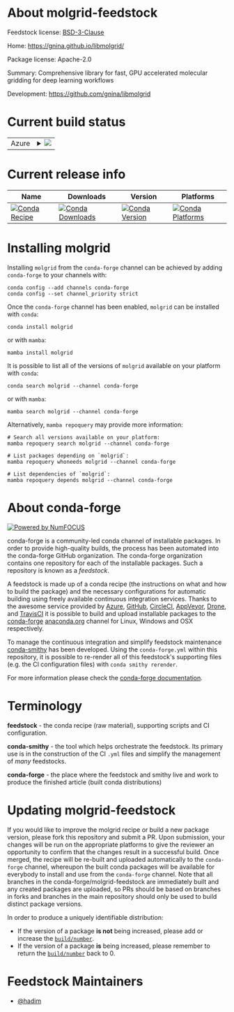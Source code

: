About molgrid-feedstock
=======================

Feedstock license: [BSD-3-Clause](https://github.com/conda-forge/molgrid-feedstock/blob/main/LICENSE.txt)

Home: https://gnina.github.io/libmolgrid/

Package license: Apache-2.0

Summary: Comprehensive library for fast, GPU accelerated molecular gridding for deep learning workflows

Development: https://github.com/gnina/libmolgrid

Current build status
====================


<table>
    
  <tr>
    <td>Azure</td>
    <td>
      <details>
        <summary>
          <a href="https://dev.azure.com/conda-forge/feedstock-builds/_build/latest?definitionId=17785&branchName=main">
            <img src="https://dev.azure.com/conda-forge/feedstock-builds/_apis/build/status/molgrid-feedstock?branchName=main">
          </a>
        </summary>
        <table>
          <thead><tr><th>Variant</th><th>Status</th></tr></thead>
          <tbody><tr>
              <td>linux_64_c_stdlib_version2.17cuda_compilernvcccuda_compiler_version11.2cxx_compiler_version10numpy1.22python3.10.____cpython</td>
              <td>
                <a href="https://dev.azure.com/conda-forge/feedstock-builds/_build/latest?definitionId=17785&branchName=main">
                  <img src="https://dev.azure.com/conda-forge/feedstock-builds/_apis/build/status/molgrid-feedstock?branchName=main&jobName=linux&configuration=linux%20linux_64_c_stdlib_version2.17cuda_compilernvcccuda_compiler_version11.2cxx_compiler_version10numpy1.22python3.10.____cpython" alt="variant">
                </a>
              </td>
            </tr><tr>
              <td>linux_64_c_stdlib_version2.17cuda_compilernvcccuda_compiler_version11.2cxx_compiler_version10numpy1.22python3.8.____cpython</td>
              <td>
                <a href="https://dev.azure.com/conda-forge/feedstock-builds/_build/latest?definitionId=17785&branchName=main">
                  <img src="https://dev.azure.com/conda-forge/feedstock-builds/_apis/build/status/molgrid-feedstock?branchName=main&jobName=linux&configuration=linux%20linux_64_c_stdlib_version2.17cuda_compilernvcccuda_compiler_version11.2cxx_compiler_version10numpy1.22python3.8.____cpython" alt="variant">
                </a>
              </td>
            </tr><tr>
              <td>linux_64_c_stdlib_version2.17cuda_compilernvcccuda_compiler_version11.2cxx_compiler_version10numpy1.22python3.9.____cpython</td>
              <td>
                <a href="https://dev.azure.com/conda-forge/feedstock-builds/_build/latest?definitionId=17785&branchName=main">
                  <img src="https://dev.azure.com/conda-forge/feedstock-builds/_apis/build/status/molgrid-feedstock?branchName=main&jobName=linux&configuration=linux%20linux_64_c_stdlib_version2.17cuda_compilernvcccuda_compiler_version11.2cxx_compiler_version10numpy1.22python3.9.____cpython" alt="variant">
                </a>
              </td>
            </tr><tr>
              <td>linux_64_c_stdlib_version2.17cuda_compilernvcccuda_compiler_version11.2cxx_compiler_version10numpy1.23python3.11.____cpython</td>
              <td>
                <a href="https://dev.azure.com/conda-forge/feedstock-builds/_build/latest?definitionId=17785&branchName=main">
                  <img src="https://dev.azure.com/conda-forge/feedstock-builds/_apis/build/status/molgrid-feedstock?branchName=main&jobName=linux&configuration=linux%20linux_64_c_stdlib_version2.17cuda_compilernvcccuda_compiler_version11.2cxx_compiler_version10numpy1.23python3.11.____cpython" alt="variant">
                </a>
              </td>
            </tr><tr>
              <td>linux_64_c_stdlib_version2.17cuda_compilernvcccuda_compiler_version11.8cxx_compiler_version11numpy1.22python3.10.____cpython</td>
              <td>
                <a href="https://dev.azure.com/conda-forge/feedstock-builds/_build/latest?definitionId=17785&branchName=main">
                  <img src="https://dev.azure.com/conda-forge/feedstock-builds/_apis/build/status/molgrid-feedstock?branchName=main&jobName=linux&configuration=linux%20linux_64_c_stdlib_version2.17cuda_compilernvcccuda_compiler_version11.8cxx_compiler_version11numpy1.22python3.10.____cpython" alt="variant">
                </a>
              </td>
            </tr><tr>
              <td>linux_64_c_stdlib_version2.17cuda_compilernvcccuda_compiler_version11.8cxx_compiler_version11numpy1.22python3.8.____cpython</td>
              <td>
                <a href="https://dev.azure.com/conda-forge/feedstock-builds/_build/latest?definitionId=17785&branchName=main">
                  <img src="https://dev.azure.com/conda-forge/feedstock-builds/_apis/build/status/molgrid-feedstock?branchName=main&jobName=linux&configuration=linux%20linux_64_c_stdlib_version2.17cuda_compilernvcccuda_compiler_version11.8cxx_compiler_version11numpy1.22python3.8.____cpython" alt="variant">
                </a>
              </td>
            </tr><tr>
              <td>linux_64_c_stdlib_version2.17cuda_compilernvcccuda_compiler_version11.8cxx_compiler_version11numpy1.22python3.9.____cpython</td>
              <td>
                <a href="https://dev.azure.com/conda-forge/feedstock-builds/_build/latest?definitionId=17785&branchName=main">
                  <img src="https://dev.azure.com/conda-forge/feedstock-builds/_apis/build/status/molgrid-feedstock?branchName=main&jobName=linux&configuration=linux%20linux_64_c_stdlib_version2.17cuda_compilernvcccuda_compiler_version11.8cxx_compiler_version11numpy1.22python3.9.____cpython" alt="variant">
                </a>
              </td>
            </tr><tr>
              <td>linux_64_c_stdlib_version2.17cuda_compilernvcccuda_compiler_version11.8cxx_compiler_version11numpy1.23python3.11.____cpython</td>
              <td>
                <a href="https://dev.azure.com/conda-forge/feedstock-builds/_build/latest?definitionId=17785&branchName=main">
                  <img src="https://dev.azure.com/conda-forge/feedstock-builds/_apis/build/status/molgrid-feedstock?branchName=main&jobName=linux&configuration=linux%20linux_64_c_stdlib_version2.17cuda_compilernvcccuda_compiler_version11.8cxx_compiler_version11numpy1.23python3.11.____cpython" alt="variant">
                </a>
              </td>
            </tr>
          </tbody>
        </table>
      </details>
    </td>
  </tr>
</table>

Current release info
====================

| Name | Downloads | Version | Platforms |
| --- | --- | --- | --- |
| [![Conda Recipe](https://img.shields.io/badge/recipe-molgrid-green.svg)](https://anaconda.org/conda-forge/molgrid) | [![Conda Downloads](https://img.shields.io/conda/dn/conda-forge/molgrid.svg)](https://anaconda.org/conda-forge/molgrid) | [![Conda Version](https://img.shields.io/conda/vn/conda-forge/molgrid.svg)](https://anaconda.org/conda-forge/molgrid) | [![Conda Platforms](https://img.shields.io/conda/pn/conda-forge/molgrid.svg)](https://anaconda.org/conda-forge/molgrid) |

Installing molgrid
==================

Installing `molgrid` from the `conda-forge` channel can be achieved by adding `conda-forge` to your channels with:

```
conda config --add channels conda-forge
conda config --set channel_priority strict
```

Once the `conda-forge` channel has been enabled, `molgrid` can be installed with `conda`:

```
conda install molgrid
```

or with `mamba`:

```
mamba install molgrid
```

It is possible to list all of the versions of `molgrid` available on your platform with `conda`:

```
conda search molgrid --channel conda-forge
```

or with `mamba`:

```
mamba search molgrid --channel conda-forge
```

Alternatively, `mamba repoquery` may provide more information:

```
# Search all versions available on your platform:
mamba repoquery search molgrid --channel conda-forge

# List packages depending on `molgrid`:
mamba repoquery whoneeds molgrid --channel conda-forge

# List dependencies of `molgrid`:
mamba repoquery depends molgrid --channel conda-forge
```


About conda-forge
=================

[![Powered by
NumFOCUS](https://img.shields.io/badge/powered%20by-NumFOCUS-orange.svg?style=flat&colorA=E1523D&colorB=007D8A)](https://numfocus.org)

conda-forge is a community-led conda channel of installable packages.
In order to provide high-quality builds, the process has been automated into the
conda-forge GitHub organization. The conda-forge organization contains one repository
for each of the installable packages. Such a repository is known as a *feedstock*.

A feedstock is made up of a conda recipe (the instructions on what and how to build
the package) and the necessary configurations for automatic building using freely
available continuous integration services. Thanks to the awesome service provided by
[Azure](https://azure.microsoft.com/en-us/services/devops/), [GitHub](https://github.com/),
[CircleCI](https://circleci.com/), [AppVeyor](https://www.appveyor.com/),
[Drone](https://cloud.drone.io/welcome), and [TravisCI](https://travis-ci.com/)
it is possible to build and upload installable packages to the
[conda-forge](https://anaconda.org/conda-forge) [anaconda.org](https://anaconda.org/)
channel for Linux, Windows and OSX respectively.

To manage the continuous integration and simplify feedstock maintenance
[conda-smithy](https://github.com/conda-forge/conda-smithy) has been developed.
Using the ``conda-forge.yml`` within this repository, it is possible to re-render all of
this feedstock's supporting files (e.g. the CI configuration files) with ``conda smithy rerender``.

For more information please check the [conda-forge documentation](https://conda-forge.org/docs/).

Terminology
===========

**feedstock** - the conda recipe (raw material), supporting scripts and CI configuration.

**conda-smithy** - the tool which helps orchestrate the feedstock.
                   Its primary use is in the construction of the CI ``.yml`` files
                   and simplify the management of *many* feedstocks.

**conda-forge** - the place where the feedstock and smithy live and work to
                  produce the finished article (built conda distributions)


Updating molgrid-feedstock
==========================

If you would like to improve the molgrid recipe or build a new
package version, please fork this repository and submit a PR. Upon submission,
your changes will be run on the appropriate platforms to give the reviewer an
opportunity to confirm that the changes result in a successful build. Once
merged, the recipe will be re-built and uploaded automatically to the
`conda-forge` channel, whereupon the built conda packages will be available for
everybody to install and use from the `conda-forge` channel.
Note that all branches in the conda-forge/molgrid-feedstock are
immediately built and any created packages are uploaded, so PRs should be based
on branches in forks and branches in the main repository should only be used to
build distinct package versions.

In order to produce a uniquely identifiable distribution:
 * If the version of a package **is not** being increased, please add or increase
   the [``build/number``](https://docs.conda.io/projects/conda-build/en/latest/resources/define-metadata.html#build-number-and-string).
 * If the version of a package **is** being increased, please remember to return
   the [``build/number``](https://docs.conda.io/projects/conda-build/en/latest/resources/define-metadata.html#build-number-and-string)
   back to 0.

Feedstock Maintainers
=====================

* [@hadim](https://github.com/hadim/)

